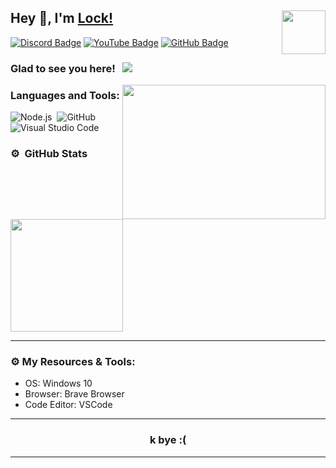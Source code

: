 ## Hey 👋, I'm [Lock!](https://github.com/LockDTB) <img align="right" height="70" width="70" alt="" src="https://cdn.discordapp.com/attachments/819865029670862860/864051629510492160/Tyler_emoji.png" />

[![Discord Badge](https://img.shields.io/badge/-Discord-0e76a8?style=flat-square&logo=Discord&logoColor=white)](https://discord.gg/GPfCw4T8Z7)
[![YouTube Badge](https://img.shields.io/badge/-YouTube-e02828?style=flat-square&logo=YouTube&logoColor=white)](https://www.youtube.com/channel/UC1ce0f6-IxvaiwwsmaBE0Bw)
[![GitHub Badge](https://img.shields.io/badge/-GitHub-ffffff?style=flat-square&logo=Github&logoColor=black)](https://github.com/LockDTB)

### Glad to see you here! &nbsp; ![](https://komarev.com/ghpvc/?username=LockDTB&label=Views&color=blue&style=plastic)



<img align="right" height="215" width="325" alt="" src="https://cdn.dribbble.com/users/416610/screenshots/4801105/coding_desk_flat_vector_ui_ux_design_illustration_motion_animation_gif2.gif" />


### Languages and Tools:

![Node.js](https://img.shields.io/badge/-Node.js-333333?style=flat&logo=node.js)&nbsp;
![GitHub](https://img.shields.io/badge/-GitHub-333333?style=flat&logo=github)&nbsp;
![Visual Studio Code](https://img.shields.io/badge/-Visual%20Studio%20Code-333333?style=flat&logo=visual-studio-code&logoColor=007ACC)&nbsp;

### ⚙️ &nbsp;GitHub Stats

<p align="left">
<a href="https://github.com/LockDTB">
  <img height="180em" src="https://github-readme-stats-eight-theta.vercel.app/api?username=LockDTB&show_icons=true&theme=react&include_all_commits=true&count_private=false"/>
</a>
</p>

---

### ⚙️ My Resources & Tools:

- OS: Windows 10
- Browser: Brave Browser
- Code Editor: VSCode

---

<h3 align=center>k bye :( </h3>

---
